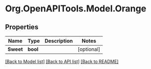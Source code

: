 # Org.OpenAPITools.Model.Orange

## Properties

Name | Type | Description | Notes
------------ | ------------- | ------------- | -------------
**Sweet** | **bool** |  | [optional] 

[[Back to Model list]](../../README.md#documentation-for-models) [[Back to API list]](../../README.md#documentation-for-api-endpoints) [[Back to README]](../../README.md)

